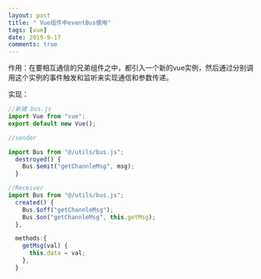 ```yaml
---
layout: post
title: " Vue组件中eventBus使用"
tags: [vue]
date: 2019-9-17
comments: true
---
```



作用：在要相互通信的兄弟组件之中，都引入一个新的vue实例，然后通过分别调用这个实例的事件触发和监听来实现通信和参数传递。

实现：


```javascript
//新建 bus.js
import Vue from "vue";
export default new Vue();
```



```javascript
//sender

import Bus from "@/utils/bus.js";
  destroyed() {
    Bus.$emit("getChannleMsg", msg);
  }
```



```javascript
//Receiver
import Bus from "@/utils/bus.js";
  created() {
    Bus.$off("getChannleMsg");
    Bus.$on("getChannleMsg", this.getMsg);
  },

  methods:{
    getMsg(val) {
      this.data = val;
    },
  }
```
